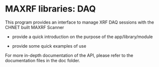 # MAXRF libraries: DAQ

This program provides an interface to manage XRF DAQ sessions with the CHNET built MAXRF Scanner

- provide a quick introduction on the purpose of the app/library/module

- provide some quick examples of use

For more in-depth documentation of the API, please refer to the documentation files in the doc folder.
